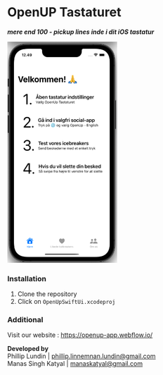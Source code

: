 # OpenUP Tastaturet
_**mere end 100 - pickup lines inde i dit iOS tastatur**_

<img src="https://github.com/msk-stack/OpenUpSwiftUi--/blob/main/preview.png" width="250">

### Installation
1. Clone the repository
2. Click on ``OpenUpSwiftUi.xcodeproj``


### Additional
Visit our website : https://openup-app.webflow.io/ 

**Developed by** \
Phillip Lundin | phillip.linnemnan.lundin@gmail.com \
Manas Singh Katyal | manaskatyal@gmail.com
